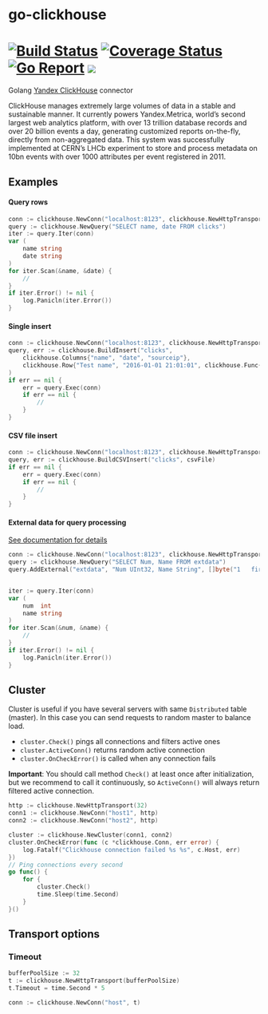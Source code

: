 # go-clickhouse 
# [![Build Status](https://travis-ci.org/oleh-ozimok/go-clickhouse.svg?branch=master)](https://travis-ci.org/oleh-ozimok/go-clickhouse) [![Coverage Status](https://img.shields.io/coveralls/roistat/go-clickhouse.svg)](https://coveralls.io/github/roistat/go-clickhouse) [![Go Report](https://goreportcard.com/badge/github.com/roistat/go-clickhouse)](https://goreportcard.com/report/github.com/roistat/go-clickhouse) ![](https://img.shields.io/github/license/roistat/go-clickhouse.svg)

Golang [Yandex ClickHouse](https://clickhouse.yandex/) connector

ClickHouse manages extremely large volumes of data in a stable and sustainable manner.
It currently powers Yandex.Metrica, world’s second largest web analytics platform,
with over 13 trillion database records and over 20 billion events a day, generating
customized reports on-the-fly, directly from non-aggregated data. This system was
successfully implemented at CERN’s LHCb experiment to store and process metadata on
10bn events with over 1000 attributes per event registered in 2011.

## Examples

#### Query rows

```go
conn := clickhouse.NewConn("localhost:8123", clickhouse.NewHttpTransport(32))
query := clickhouse.NewQuery("SELECT name, date FROM clicks")
iter := query.Iter(conn)
var (
    name string
    date string
)
for iter.Scan(&name, &date) {
    //
}
if iter.Error() != nil {
    log.Panicln(iter.Error())
}
```

#### Single insert
```go
conn := clickhouse.NewConn("localhost:8123", clickhouse.NewHttpTransport(32))
query, err := clickhouse.BuildInsert("clicks",
    clickhouse.Columns{"name", "date", "sourceip"},
    clickhouse.Row{"Test name", "2016-01-01 21:01:01", clickhouse.Func{"IPv4StringToNum", "192.0.2.192"}},
)
if err == nil {
    err = query.Exec(conn)
    if err == nil {
        //
    }
}
```

#### CSV file insert
```go
conn := clickhouse.NewConn("localhost:8123", clickhouse.NewHttpTransport(32))
query, err := clickhouse.BuildCSVInsert("clicks", csvFile)
if err == nil {
    err = query.Exec(conn)
    if err == nil {
        //
    }
}
```

#### External data for query processing

[See documentation for details](https://clickhouse.yandex/reference_en.html#External%20data%20for%20query%20processing) 

```go
conn := clickhouse.NewConn("localhost:8123", clickhouse.NewHttpTransport(32))
query := clickhouse.NewQuery("SELECT Num, Name FROM extdata")
query.AddExternal("extdata", "Num UInt32, Name String", []byte("1	first\n2	second")) // tab separated


iter := query.Iter(conn)
var (
    num  int
    name string
)
for iter.Scan(&num, &name) {
    //
}
if iter.Error() != nil {
    log.Panicln(iter.Error())
}
```

## Cluster

Cluster is useful if you have several servers with same `Distributed` table (master). In this case you can send
requests to random master to balance load.

* `cluster.Check()` pings all connections and filters active ones
* `cluster.ActiveConn()` returns random active connection
* `cluster.OnCheckError()` is called when any connection fails

**Important**: You should call method `Check()` at least once after initialization, but we recommend
to call it continuously, so `ActiveConn()` will always return filtered active connection.

```go
http := clickhouse.NewHttpTransport(32)
conn1 := clickhouse.NewConn("host1", http)
conn2 := clickhouse.NewConn("host2", http)

cluster := clickhouse.NewCluster(conn1, conn2)
cluster.OnCheckError(func (c *clickhouse.Conn, err error) {
    log.Fatalf("Clickhouse connection failed %s %s", c.Host, err)
})
// Ping connections every second
go func() {
    for {
        cluster.Check()
        time.Sleep(time.Second)
    }
}()
```

## Transport options

### Timeout

```go
bufferPoolSize := 32
t := clickhouse.NewHttpTransport(bufferPoolSize)
t.Timeout = time.Second * 5

conn := clickhouse.NewConn("host", t)
```
